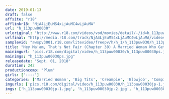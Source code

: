 ```yaml
---
date: 2019-01-13
draft: false
affsite: "r18"
afflinkr18: "NjA4LjEuMS4xLjAuMC4wLjAuMA"
url: "h_113puw00030"
urloriginal: "http://www.r18.com/videos/vod/movies/detail/-/id=h_113puw00030"
urlfinal: "http://media.r18.com/track/NjA4LjEuMS4xLjAuMC4wLjAuMA/videos/vod/movies/detail/-/id=h_113puw00030"
samplevid: "awspv3001.r18.com/litevideo/freepv/h/h_1/h_113puw030/h_113puw030_dmb_w.mp4"
title: "Hey Ma'am, That's Not Fair (Chapter 30) A Married Woman Who Gets Her Body All Hot And Bothered And Cums Like Crazy (10 Ladies)"
mainimgurl: "pics.r18.com/digital/video/h_113puw00030/h_113puw00030ps.jpg"
mainimgs: "h_113puw00030ps.jpg"
releasedate: "Sept. 01, 2018"
duration: 242
productioncomp: "Plum"
girls: ['----']
categories: ['Married Woman', 'Big Tits', 'Creampie', 'Blowjob', 'Compilation', 'Over 4 Hours']
imgurls: ['pics.r18.com/digital/video/h_113puw00030/h_113puw00030jp-1.jpg', 'pics.r18.com/digital/video/h_113puw00030/h_113puw00030jp-2.jpg', 'pics.r18.com/digital/video/h_113puw00030/h_113puw00030jp-3.jpg', 'pics.r18.com/digital/video/h_113puw00030/h_113puw00030jp-4.jpg', 'pics.r18.com/digital/video/h_113puw00030/h_113puw00030jp-5.jpg', 'pics.r18.com/digital/video/h_113puw00030/h_113puw00030jp-6.jpg', 'pics.r18.com/digital/video/h_113puw00030/h_113puw00030jp-7.jpg', 'pics.r18.com/digital/video/h_113puw00030/h_113puw00030jp-8.jpg', 'pics.r18.com/digital/video/h_113puw00030/h_113puw00030jp-9.jpg', 'pics.r18.com/digital/video/h_113puw00030/h_113puw00030jp-10.jpg', 'pics.r18.com/digital/video/h_113puw00030/h_113puw00030jp-11.jpg', 'pics.r18.com/digital/video/h_113puw00030/h_113puw00030jp-12.jpg', 'pics.r18.com/digital/video/h_113puw00030/h_113puw00030jp-13.jpg', 'pics.r18.com/digital/video/h_113puw00030/h_113puw00030jp-14.jpg', 'pics.r18.com/digital/video/h_113puw00030/h_113puw00030jp-15.jpg', 'pics.r18.com/digital/video/h_113puw00030/h_113puw00030jp-16.jpg', 'pics.r18.com/digital/video/h_113puw00030/h_113puw00030jp-17.jpg', 'pics.r18.com/digital/video/h_113puw00030/h_113puw00030jp-18.jpg', 'pics.r18.com/digital/video/h_113puw00030/h_113puw00030jp-19.jpg', 'pics.r18.com/digital/video/h_113puw00030/h_113puw00030jp-20.jpg']
imgs: ['h_113puw00030jp-1.jpg', 'h_113puw00030jp-2.jpg', 'h_113puw00030jp-3.jpg', 'h_113puw00030jp-4.jpg', 'h_113puw00030jp-5.jpg', 'h_113puw00030jp-6.jpg', 'h_113puw00030jp-7.jpg', 'h_113puw00030jp-8.jpg', 'h_113puw00030jp-9.jpg', 'h_113puw00030jp-10.jpg', 'h_113puw00030jp-11.jpg', 'h_113puw00030jp-12.jpg', 'h_113puw00030jp-13.jpg', 'h_113puw00030jp-14.jpg', 'h_113puw00030jp-15.jpg', 'h_113puw00030jp-16.jpg', 'h_113puw00030jp-17.jpg', 'h_113puw00030jp-18.jpg', 'h_113puw00030jp-19.jpg', 'h_113puw00030jp-20.jpg']
---
```

